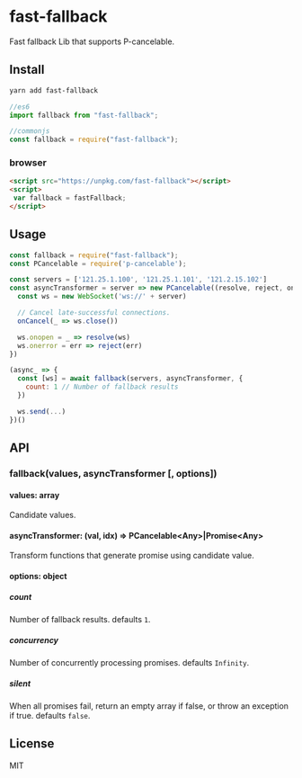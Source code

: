 # fast-fallback
Fast fallback Lib that supports P-cancelable.

## Install
```sh
yarn add fast-fallback
```
```js
//es6
import fallback from "fast-fallback";

//commonjs
const fallback = require("fast-fallback");
```
### browser
```html
<script src="https://unpkg.com/fast-fallback"></script>
<script>
 var fallback = fastFallback;
</script>
```

## Usage
```js
const fallback = require("fast-fallback");
const PCancelable = require('p-cancelable');

const servers = ['121.25.1.100', '121.25.1.101', '121.2.15.102']
const asyncTransformer = server => new PCancelable((resolve, reject, onCancel)=>{
  const ws = new WebSocket('ws://' + server)

  // Cancel late-successful connections.
  onCancel(_ => ws.close())

  ws.onopen = _ => resolve(ws)
  ws.onerror = err => reject(err)
})

(async_ => {
  const [ws] = await fallback(servers, asyncTransformer, {
    count: 1 // Number of fallback results
  })

  ws.send(...)
})()
```

## API

### fallback(values, asyncTransformer [, options])

#### values: array
Candidate values.

#### asyncTransformer: (val, idx) => PCancelable\<Any>|Promise\<Any>
Transform functions that generate promise using candidate value.

#### options: object 
##### count
Number of fallback results. defaults `1`.

##### concurrency
Number of concurrently processing promises. defaults `Infinity`.

##### silent
When all promises fail, return an empty array if false, or throw an exception if true.
defaults `false`.

## License
MIT